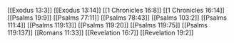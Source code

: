 [[Exodus 13:3]]
[[Exodus 13:14]]
[[1 Chronicles 16:8]]
[[1 Chronicles 16:14]]
[[Psalms 19:9]]
[[Psalms 77:11]]
[[Psalms 78:43]]
[[Psalms 103:2]]
[[Psalms 111:4]]
[[Psalms 119:13]]
[[Psalms 119:20]]
[[Psalms 119:75]]
[[Psalms 119:137]]
[[Romans 11:33]]
[[Revelation 16:7]]
[[Revelation 19:2]]
